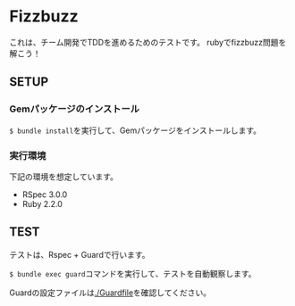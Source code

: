 # Fizzbuzz

これは、チーム開発でTDDを進めるためのテストです。
rubyでfizzbuzz問題を解こう！

## SETUP
### Gemパッケージのインストール

`$ bundle install`を実行して、Gemパッケージをインストールします。

### 実行環境
下記の環境を想定しています。

- RSpec 3.0.0
- Ruby 2.2.0

## TEST
テストは、Rspec + Guardで行います。

`$ bundle exec guard`コマンドを実行して、テストを自動観察します。

Guardの設定ファイルは[./Guardfile](Guardfile)を確認してください。